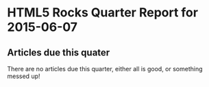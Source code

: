 HTML5 Rocks Quarter Report for 2015-06-07
=========================================

Articles due this quater
------------------------

There are no articles due this quarter, either all is good, or something messed up!

